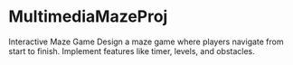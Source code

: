 # MultimediaMazeProj
Interactive Maze Game
Design a maze game where players navigate from start to finish. Implement features like timer, levels, and obstacles.
